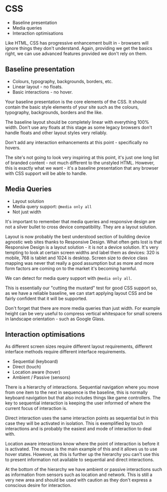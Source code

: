 # CSS

  * Baseline presentation
  * Media queries
  * Interaction optimisations

Like HTML, CSS has progressive enhancement built in - browsers will ignore things they don't understand. Again, providing we get the basics right, we can use advanced features provided we don't rely on them.

## Baseline presentation

  * Colours, typography, backgrounds, borders, etc.
  * Linear layout - no floats.
  * Basic interactions - no hover.

Your baseline presentation is the core elements of the CSS.  It should contain the basic style elements of your site such as the colours, typography, backgrounds, borders and the like.

The baseline layout should be completely linear with everything 100% width.  Don't use any floats at this stage as some legacy browsers don't handle floats and other layout styles very reliably.

Don't add any interaction enhancements at this point - specifically no hovers.

The site's not going to look very inspiring at this point, it's just one long list of branded content - not much different to the unstyled HTML.  However, this is exactly what we want - it's a baseline presentation that any browser with CSS support will be able to handle.

## Media Queries

  * Layout solution
  * Media query support: <code>@media only all</code>
  * Not just width

It's important to remember that media queries and responsive design are not a silver bullet to cross device compatibility.  They are a layout solution.

Layout is now probably the best understood section of building device agnostic web sites thanks to Responsive Design. What often gets lost is that Responsive Design is a layout solution - it is not a device solution. It's very tempting to look at certain screen widths and label them as devices: 320 is mobile, 768 is tablet and 1024 is desktop. Screen size to device class mapping was never that really a good assumption but as more and more form factors are coming on to the market it's becoming harmful.

We can detect for media query support with `@media only all`.

This is essentially our "cutting the mustard" test for good CSS support so, as we have a reliable baseline, we can start applying layout CSS and be fairly confident that it will be supported.

Don't forget that there are more media queries than just width.  For example height can be very useful to compress vertical whitespace for small screens in landscape orientation - such as Google Glass.

## Interaction optimisations
As different screen sizes require different layout requirements, different interface methods require different interface requirements.

  * Sequential (keyboard)
  * Direct (touch)
  * Location aware (hover)
  * Ambient / Passive (sensors)

There is a hierarchy of interactions.  Sequential navigation where you move from one item to the next in sequence is the baseline, this is normally keyboard navigation but that also includes things like game controllers.  The key to sequential interaction is keeping the user informed of where the current focus of interaction is.

Direct interaction uses the same interaction points as sequential but in this case they will be activated in isolation.  This is exemplified by touch interactions and is probably the easiest and mode of interaction to deal with.

Location aware interactions know where the point of interaction is before it is activated.  The mouse is the main example of this and it allows us to use hover states.  However, as this is further up the hierarchy you can't use this to present information not available to sequential and direct interactions.

At the bottom of the hierarchy we have ambient or passive interactions such as information from sensors such as location and network.  This is still a very new area and should be used with caution as they don't express a conscious desire for interaction.
